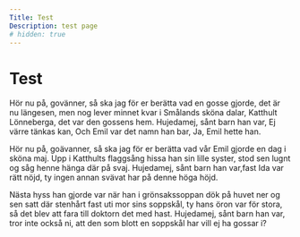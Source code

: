 ```yaml
---
Title: Test
Description: test page
# hidden: true
---
```


Test
==========================

<p class="old-fashioned">
Hör nu på, govänner, så ska jag för er berätta vad en gosse gjorde, det är nu längesen, men nog lever minnet kvar i Smålands sköna dalar, Katthult Lönneberga, det var den gossens hem. Hujedamej, sånt barn han var, Ej värre tänkas kan, Och Emil var det namn han bar, Ja, Emil hette han.
</p>

<p class="modern">
Hör nu på, goävanner, så ska jag för er berätta vad vår Emil gjorde en dag i sköna maj. Upp i Katthults flaggsång hissa han sin lille syster, stod sen lugnt og såg henne hänga där på svaj. Hujedamej, sånt barn han var,fast Ida var rätt nöjd, ty ingen annan svävat har på denne höga höjd.
</p>

<p class="worst-ever">
Nästa hyss han gjorde var när han i grönsakssoppan dök på huvet ner og sen satt där stenhårt fast uti mor sins soppskål, ty hans öron var för stora, så det blev att fara till doktorn det med hast. Hujedamej, sånt barn han var, tror inte också ni, att den som blott en soppskål har vill ej ha gossar i?
</p>